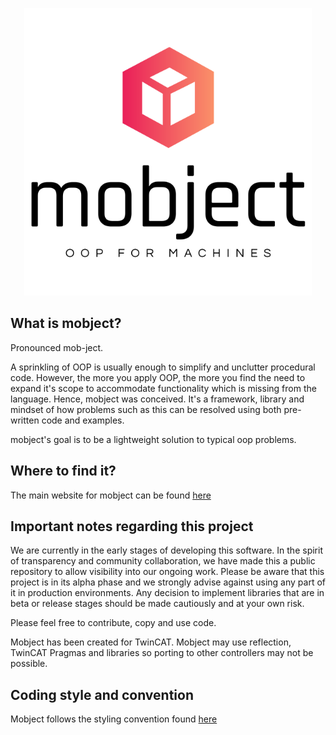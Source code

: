 <p align="center">
  <picture>
    <source media="(prefers-color-scheme: dark)" srcset="./docs/images/logo-dark.svg">
    <source media="(prefers-color-scheme: light)" srcset="./docs/images/logo-light.svg">
    <img alt="mobject main logo" img width="460" src="/docs/images/logo-light.svg">
  </picture>
</p>

## What is mobject?

Pronounced mob-ject.

A sprinkling of OOP is usually enough to simplify and unclutter procedural code. However, the more you apply OOP, the more you find the need to expand it's scope to accommodate functionality which is missing from the language. Hence, mobject was conceived. It's a framework, library and mindset of how problems such as this can be resolved using both pre-written code and examples.

mobject's goal is to be a lightweight solution to typical oop problems.

## Where to find it?

The main website for mobject can be found [here](http://mobject.org)

## Important notes regarding this project

We are currently in the early stages of developing this software. In the spirit of transparency and community collaboration, we have made this a public repository to allow visibility into our ongoing work. Please be aware that this project is in its alpha phase and we strongly advise against using any part of it in production environments. Any decision to implement libraries that are in beta or release stages should be made cautiously and at your own risk.

Please feel free to contribute, copy and use code.

Mobject has been created for TwinCAT. Mobject may use reflection, TwinCAT Pragmas and libraries so porting to other controllers may not be possible.

## Coding style and convention

Mobject follows the styling convention found [here](https://mobject-dev-team.github.io/mobject-coding-convention/#/)
